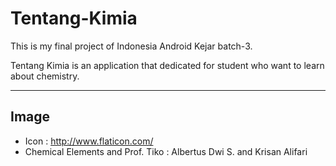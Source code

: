 # Tentang-Kimia
This is my final project of Indonesia Android Kejar batch-3.

Tentang Kimia is an application that dedicated for student who want to learn about chemistry.

--------------------------------------------------------------------------------

## Image
* Icon : http://www.flaticon.com/
* Chemical Elements and Prof. Tiko : Albertus Dwi S. and Krisan Alifari
